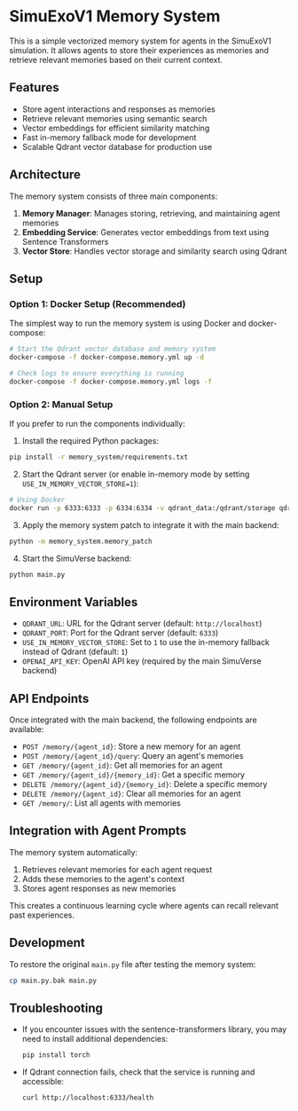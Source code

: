 # SimuExoV1 Memory System

This is a simple vectorized memory system for agents in the SimuExoV1 simulation. It allows agents to store their experiences as memories and retrieve relevant memories based on their current context.

## Features

- Store agent interactions and responses as memories
- Retrieve relevant memories using semantic search
- Vector embeddings for efficient similarity matching
- Fast in-memory fallback mode for development
- Scalable Qdrant vector database for production use

## Architecture

The memory system consists of three main components:

1. **Memory Manager**: Manages storing, retrieving, and maintaining agent memories
2. **Embedding Service**: Generates vector embeddings from text using Sentence Transformers
3. **Vector Store**: Handles vector storage and similarity search using Qdrant

## Setup

### Option 1: Docker Setup (Recommended)

The simplest way to run the memory system is using Docker and docker-compose:

```bash
# Start the Qdrant vector database and memory system
docker-compose -f docker-compose.memory.yml up -d

# Check logs to ensure everything is running
docker-compose -f docker-compose.memory.yml logs -f
```

### Option 2: Manual Setup

If you prefer to run the components individually:

1. Install the required Python packages:

```bash
pip install -r memory_system/requirements.txt
```

2. Start the Qdrant server (or enable in-memory mode by setting `USE_IN_MEMORY_VECTOR_STORE=1`):

```bash
# Using Docker
docker run -p 6333:6333 -p 6334:6334 -v qdrant_data:/qdrant/storage qdrant/qdrant:latest
```

3. Apply the memory system patch to integrate it with the main backend:

```bash
python -m memory_system.memory_patch
```

4. Start the SimuVerse backend:

```bash
python main.py
```

## Environment Variables

- `QDRANT_URL`: URL for the Qdrant server (default: `http://localhost`)
- `QDRANT_PORT`: Port for the Qdrant server (default: `6333`)
- `USE_IN_MEMORY_VECTOR_STORE`: Set to `1` to use the in-memory fallback instead of Qdrant (default: `1`)
- `OPENAI_API_KEY`: OpenAI API key (required by the main SimuVerse backend)

## API Endpoints

Once integrated with the main backend, the following endpoints are available:

- `POST /memory/{agent_id}`: Store a new memory for an agent
- `POST /memory/{agent_id}/query`: Query an agent's memories
- `GET /memory/{agent_id}`: Get all memories for an agent
- `GET /memory/{agent_id}/{memory_id}`: Get a specific memory
- `DELETE /memory/{agent_id}/{memory_id}`: Delete a specific memory
- `DELETE /memory/{agent_id}`: Clear all memories for an agent
- `GET /memory/`: List all agents with memories

## Integration with Agent Prompts

The memory system automatically:

1. Retrieves relevant memories for each agent request
2. Adds these memories to the agent's context
3. Stores agent responses as new memories

This creates a continuous learning cycle where agents can recall relevant past experiences.

## Development

To restore the original `main.py` file after testing the memory system:

```bash
cp main.py.bak main.py
```

## Troubleshooting

- If you encounter issues with the sentence-transformers library, you may need to install additional dependencies:
  ```bash
  pip install torch
  ```

- If Qdrant connection fails, check that the service is running and accessible:
  ```bash
  curl http://localhost:6333/health
  ```